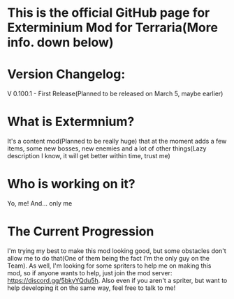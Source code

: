 # This is the official GitHub page for Exterminium Mod for Terraria(More info. down below)

# Version Changelog:
V 0.100.1 - First Release(Planned to be released on March 5, maybe earlier)

# What is Extermnium?
It's a content mod(Planned to be really huge) that at the moment adds a few items, some new bosses, new enemies and a lot of other things(Lazy description I know, it will get better within time, trust me)

# Who is working on it?
Yo, me! And... only me

# The Current Progression
I'm trying my best to make this mod looking good, but some obstacles don't allow me to do that(One of them being the fact I'm the only guy on the Team). As well, I'm looking for some spriters to help me on making this mod, so if anyone wants to help, just join the mod server: https://discord.gg/5bkyYQdu5h. Also even if you aren't a spriter, but want to help developing it on the same way, feel free to talk to me!


